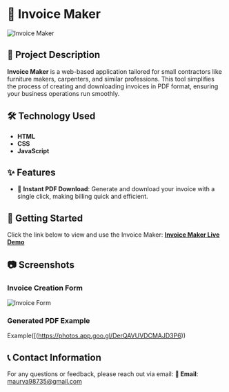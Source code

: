 # 🧾 Invoice Maker

![Invoice Maker]([https://kushmaurya98703.github.io/Furniture-Invoice-html-css-js-/assets/invoice-maker-banner.png](https://photos.app.goo.gl/bcThZ41nJ89ZhgHi9))

## 📜 Project Description
**Invoice Maker** is a web-based application tailored for small contractors like furniture makers, carpenters, and similar professions. This tool simplifies the process of creating and downloading invoices in PDF format, ensuring your business operations run smoothly.

## 🛠️ Technology Used
- **HTML**
- **CSS**
- **JavaScript**

## ✨ Features
- 🚀 **Instant PDF Download**: Generate and download your invoice with a single click, making billing quick and efficient.

## 🚀 Getting Started
Click the link below to view and use the Invoice Maker:
[**Invoice Maker Live Demo**](https://kushmaurya98703.github.io/Furniture-Invoice-html-css-js-/)

## 📷 Screenshots
### Invoice Creation Form
![Invoice Form]([https://kushmaurya98703.github.io/Furniture-Invoice-html-css-js-/assets/invoice-form-screenshot.png](https://photos.app.goo.gl/bcThZ41nJ89ZhgHi9))

### Generated PDF Example
Example([(https://photos.app.goo.gl/DerQAVUVDCMAJD3P6))

## 📞 Contact Information
For any questions or feedback, please reach out via email:
**📧 Email**: maurya98735@gmail.com
